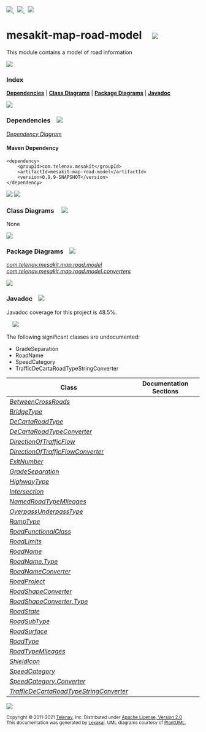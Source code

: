[//]: # (start-user-text)

<a href="https://www.mesakit.org">
<img src="https://www.kivakit.org/images/web-32.png" srcset="https://www.kivakit.org/images/web-32-2x.png 2x"/>
</a>
&nbsp;
<a href="https://twitter.com/openmesakit">
<img src="https://www.kivakit.org/images/twitter-32.png" srcset="https://www.kivakit.org/images/twitter-32-2x.png 2x"/>
</a>
&nbsp;
<a href="https://mesakit.zulipchat.com">
<img src="https://www.kivakit.org/images/zulip-32.png" srcset="https://www.kivakit.org/images/zulip-32-2x.png 2x"/>
</a>

[//]: # (end-user-text)

# mesakit-map-road-model &nbsp;&nbsp; <img src="https://www.mesakit.org/images/road-32.png" srcset="https://www.mesakit.org/images/road-32-2x.png 2x"/>

This module contains a model of road information

<img src="https://www.kivakit.org/images/horizontal-line-512.png" srcset="https://www.kivakit.org/images/horizontal-line-512-2x.png 2x"/>

### Index



[**Dependencies**](#dependencies) | [**Class Diagrams**](#class-diagrams) | [**Package Diagrams**](#package-diagrams) | [**Javadoc**](#javadoc)

<img src="https://www.kivakit.org/images/horizontal-line-512.png" srcset="https://www.kivakit.org/images/horizontal-line-512-2x.png 2x"/>

### Dependencies <a name="dependencies"></a> &nbsp;&nbsp; <img src="https://www.kivakit.org/images/dependencies-32.png" srcset="https://www.kivakit.org/images/dependencies-32-2x.png 2x"/>

[*Dependency Diagram*](https://www.mesakit.org/0.9.9-SNAPSHOT/lexakai/mesakit/mesakit-map/road/model/documentation/diagrams/dependencies.svg)

#### Maven Dependency

    <dependency>
        <groupId>com.telenav.mesakit</groupId>
        <artifactId>mesakit-map-road-model</artifactId>
        <version>0.9.9-SNAPSHOT</version>
    </dependency>

<img src="https://www.kivakit.org/images/horizontal-line-128.png" srcset="https://www.kivakit.org/images/horizontal-line-128-2x.png 2x"/>

[//]: # (start-user-text)



[//]: # (end-user-text)

<img src="https://www.kivakit.org/images/horizontal-line-128.png" srcset="https://www.kivakit.org/images/horizontal-line-128-2x.png 2x"/>

### Class Diagrams <a name="class-diagrams"></a> &nbsp; &nbsp; <img src="https://www.kivakit.org/images/diagram-40.png" srcset="https://www.kivakit.org/images/diagram-40-2x.png 2x"/>

None

<img src="https://www.kivakit.org/images/horizontal-line-128.png" srcset="https://www.kivakit.org/images/horizontal-line-128-2x.png 2x"/>

### Package Diagrams <a name="package-diagrams"></a> &nbsp;&nbsp; <img src="https://www.kivakit.org/images/box-32.png" srcset="https://www.kivakit.org/images/box-32-2x.png 2x"/>

[*com.telenav.mesakit.map.road.model*](https://www.mesakit.org/0.9.9-SNAPSHOT/lexakai/mesakit/mesakit-map/road/model/documentation/diagrams/com.telenav.mesakit.map.road.model.svg)  
[*com.telenav.mesakit.map.road.model.converters*](https://www.mesakit.org/0.9.9-SNAPSHOT/lexakai/mesakit/mesakit-map/road/model/documentation/diagrams/com.telenav.mesakit.map.road.model.converters.svg)

<img src="https://www.kivakit.org/images/horizontal-line-128.png" srcset="https://www.kivakit.org/images/horizontal-line-128-2x.png 2x"/>

### Javadoc <a name="javadoc"></a> &nbsp;&nbsp; <img src="https://www.kivakit.org/images/books-32.png" srcset="https://www.kivakit.org/images/books-32-2x.png 2x"/>

Javadoc coverage for this project is 48.5%.  
  
&nbsp; &nbsp; <img src="https://www.mesakit.org/images/meter-50-96.png" srcset="https://www.mesakit.org/images/meter-50-96-2x.png 2x"/>


The following significant classes are undocumented:  

- GradeSeparation  
- RoadName  
- SpeedCategory  
- TrafficDeCartaRoadTypeStringConverter

| Class | Documentation Sections |
|---|---|
| [*BetweenCrossRoads*](https://www.mesakit.org/0.9.9-SNAPSHOT/javadoc/mesakit/mesakit.map.road.model/com/telenav/mesakit/map/road/model/BetweenCrossRoads.html) |  |  
| [*BridgeType*](https://www.mesakit.org/0.9.9-SNAPSHOT/javadoc/mesakit/mesakit.map.road.model/com/telenav/mesakit/map/road/model/BridgeType.html) |  |  
| [*DeCartaRoadType*](https://www.mesakit.org/0.9.9-SNAPSHOT/javadoc/mesakit/mesakit.map.road.model/com/telenav/mesakit/map/road/model/DeCartaRoadType.html) |  |  
| [*DeCartaRoadTypeConverter*](https://www.mesakit.org/0.9.9-SNAPSHOT/javadoc/mesakit/mesakit.map.road.model/com/telenav/mesakit/map/road/model/converters/DeCartaRoadTypeConverter.html) |  |  
| [*DirectionOfTrafficFlow*](https://www.mesakit.org/0.9.9-SNAPSHOT/javadoc/mesakit/mesakit.map.road.model/com/telenav/mesakit/map/road/model/DirectionOfTrafficFlow.html) |  |  
| [*DirectionOfTrafficFlowConverter*](https://www.mesakit.org/0.9.9-SNAPSHOT/javadoc/mesakit/mesakit.map.road.model/com/telenav/mesakit/map/road/model/converters/DirectionOfTrafficFlowConverter.html) |  |  
| [*ExitNumber*](https://www.mesakit.org/0.9.9-SNAPSHOT/javadoc/mesakit/mesakit.map.road.model/com/telenav/mesakit/map/road/model/ExitNumber.html) |  |  
| [*GradeSeparation*](https://www.mesakit.org/0.9.9-SNAPSHOT/javadoc/mesakit/mesakit.map.road.model/com/telenav/mesakit/map/road/model/GradeSeparation.html) |  |  
| [*HighwayType*](https://www.mesakit.org/0.9.9-SNAPSHOT/javadoc/mesakit/mesakit.map.road.model/com/telenav/mesakit/map/road/model/HighwayType.html) |  |  
| [*Intersection*](https://www.mesakit.org/0.9.9-SNAPSHOT/javadoc/mesakit/mesakit.map.road.model/com/telenav/mesakit/map/road/model/Intersection.html) |  |  
| [*NamedRoadTypeMileages*](https://www.mesakit.org/0.9.9-SNAPSHOT/javadoc/mesakit/mesakit.map.road.model/com/telenav/mesakit/map/road/model/NamedRoadTypeMileages.html) |  |  
| [*OverpassUnderpassType*](https://www.mesakit.org/0.9.9-SNAPSHOT/javadoc/mesakit/mesakit.map.road.model/com/telenav/mesakit/map/road/model/OverpassUnderpassType.html) |  |  
| [*RampType*](https://www.mesakit.org/0.9.9-SNAPSHOT/javadoc/mesakit/mesakit.map.road.model/com/telenav/mesakit/map/road/model/RampType.html) |  |  
| [*RoadFunctionalClass*](https://www.mesakit.org/0.9.9-SNAPSHOT/javadoc/mesakit/mesakit.map.road.model/com/telenav/mesakit/map/road/model/RoadFunctionalClass.html) |  |  
| [*RoadLimits*](https://www.mesakit.org/0.9.9-SNAPSHOT/javadoc/mesakit/mesakit.map.road.model/com/telenav/mesakit/map/road/model/RoadLimits.html) |  |  
| [*RoadName*](https://www.mesakit.org/0.9.9-SNAPSHOT/javadoc/mesakit/mesakit.map.road.model/com/telenav/mesakit/map/road/model/RoadName.html) |  |  
| [*RoadName.Type*](https://www.mesakit.org/0.9.9-SNAPSHOT/javadoc/mesakit/mesakit.map.road.model/com/telenav/mesakit/map/road/model/RoadName.Type.html) |  |  
| [*RoadNameConverter*](https://www.mesakit.org/0.9.9-SNAPSHOT/javadoc/mesakit/mesakit.map.road.model/com/telenav/mesakit/map/road/model/converters/RoadNameConverter.html) |  |  
| [*RoadProject*](https://www.mesakit.org/0.9.9-SNAPSHOT/javadoc/mesakit/mesakit.map.road.model/com/telenav/mesakit/map/road/model/RoadProject.html) |  |  
| [*RoadShapeConverter*](https://www.mesakit.org/0.9.9-SNAPSHOT/javadoc/mesakit/mesakit.map.road.model/com/telenav/mesakit/map/road/model/converters/RoadShapeConverter.html) |  |  
| [*RoadShapeConverter.Type*](https://www.mesakit.org/0.9.9-SNAPSHOT/javadoc/mesakit/mesakit.map.road.model/com/telenav/mesakit/map/road/model/converters/RoadShapeConverter.Type.html) |  |  
| [*RoadState*](https://www.mesakit.org/0.9.9-SNAPSHOT/javadoc/mesakit/mesakit.map.road.model/com/telenav/mesakit/map/road/model/RoadState.html) |  |  
| [*RoadSubType*](https://www.mesakit.org/0.9.9-SNAPSHOT/javadoc/mesakit/mesakit.map.road.model/com/telenav/mesakit/map/road/model/RoadSubType.html) |  |  
| [*RoadSurface*](https://www.mesakit.org/0.9.9-SNAPSHOT/javadoc/mesakit/mesakit.map.road.model/com/telenav/mesakit/map/road/model/RoadSurface.html) |  |  
| [*RoadType*](https://www.mesakit.org/0.9.9-SNAPSHOT/javadoc/mesakit/mesakit.map.road.model/com/telenav/mesakit/map/road/model/RoadType.html) |  |  
| [*RoadTypeMileages*](https://www.mesakit.org/0.9.9-SNAPSHOT/javadoc/mesakit/mesakit.map.road.model/com/telenav/mesakit/map/road/model/RoadTypeMileages.html) |  |  
| [*ShieldIcon*](https://www.mesakit.org/0.9.9-SNAPSHOT/javadoc/mesakit/mesakit.map.road.model/com/telenav/mesakit/map/road/model/ShieldIcon.html) |  |  
| [*SpeedCategory*](https://www.mesakit.org/0.9.9-SNAPSHOT/javadoc/mesakit/mesakit.map.road.model/com/telenav/mesakit/map/road/model/SpeedCategory.html) |  |  
| [*SpeedCategory.Converter*](https://www.mesakit.org/0.9.9-SNAPSHOT/javadoc/mesakit/mesakit.map.road.model/com/telenav/mesakit/map/road/model/SpeedCategory.Converter.html) |  |  
| [*TrafficDeCartaRoadTypeStringConverter*](https://www.mesakit.org/0.9.9-SNAPSHOT/javadoc/mesakit/mesakit.map.road.model/com/telenav/mesakit/map/road/model/converters/TrafficDeCartaRoadTypeStringConverter.html) |  |  

[//]: # (start-user-text)



[//]: # (end-user-text)

<img src="https://www.kivakit.org/images/horizontal-line-512.png" srcset="https://www.kivakit.org/images/horizontal-line-512-2x.png 2x"/>

<sub>Copyright &#169; 2011-2021 [Telenav](https://telenav.com), Inc. Distributed under [Apache License, Version 2.0](LICENSE)</sub>  
<sub>This documentation was generated by [Lexakai](https://lexakai.org). UML diagrams courtesy of [PlantUML](https://plantuml.com).</sub>


